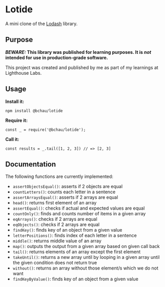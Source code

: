 # Lotide

A mini clone of the [Lodash](https://lodash.com) library.

## Purpose

**_BEWARE:_ This library was published for learning purposes. It is _not_ intended for use in production-grade software.**

This project was created and published by me as part of my learnings at Lighthouse Labs. 

## Usage

**Install it:**

`npm install @bchau/lotide`

**Require it:**

`const _ = require('@bchau/lotide');`

**Call it:**

`const results = _.tail([1, 2, 3]) // => [2, 3]`

## Documentation

The following functions are currently implemented:

* `assertObjectsEqual()`: asserts if 2 objects are equal
* `countLetters()`: counts each letter in a sentence
* `assertArraysEqual()`: asserts if 2 arrays are equal
* `head()`: returns first element of an array
* `assertEqual()`: checks if actual and expected values are equal
* `countOnly()`: finds and counts number of items in a given array
* `eqArrays()`: checks if 2 arrays are equal
* `eqObjects()`: checks if 2 arrays are equal
* `findKey()`: finds key of an object from a given value
* `letterPositions()`: finds index of each letter in a sentence
* `middle()`: returns middle value of an array
* `map()`: outputs the output from a given array based on given call back
* `tail()`: returns elements of an array except the first element
* `takeUntil()`: returns a new array until by looping in a given array until the given condition does not return true 
* `without()`: returns an array without those element/s which we do not want
* `findKeyByValue()`: finds key of an object from a given value